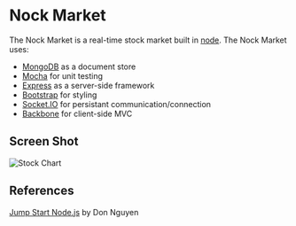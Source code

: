 Nock Market
===========

The Nock Market is a real-time stock market built in [node](http://nodejs.org/).  The Nock Market uses:
  * [MongoDB](http://www.mongodb.org/) as a document store
  * [Mocha](http://visionmedia.github.io/mocha/) for unit testing
  * [Express](http://expressjs.com/) as a server-side framework
  * [Bootstrap](http://getbootstrap.com/) for styling
  * [Socket.IO](http://socket.io/) for persistant communication/connection
  * [Backbone](http://backbonejs.org/) for client-side MVC

Screen Shot
---
![Stock Chart](https://raw.github.com/NathanielWroblewski/nock_market/master/public/images/screen_shot.png)

References
---

[Jump Start Node.js](http://www.sitepoint.com/store/jump-start-node-js/) by Don Nguyen
